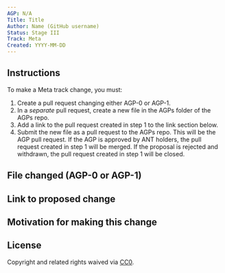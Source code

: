 ```yaml
---
AGP: N/A
Title: Title
Author: Name (GitHub username)
Status: Stage III
Track: Meta
Created: YYYY-MM-DD
---
```


## Instructions

To make a Meta track change, you must:

1. Create a pull request changing either AGP-0 or AGP-1.
2. In a _separate_ pull request, create a new file in the AGPs folder of the AGPs repo.
3. Add a link to the pull request created in step 1 to the link section below.
4. Submit the new file as a pull request to the AGPs repo. This will be the AGP pull request. If the AGP is approved by ANT holders, the pull request created in step 1 will be merged. If the proposal is rejected and withdrawn, the pull request created in step 1 will be closed.

## File changed (AGP-0 or AGP-1)

## Link to proposed change

## Motivation for making this change

## License
Copyright and related rights waived via [CC0](https://creativecommons.org/publicdomain/zero/1.0/).

